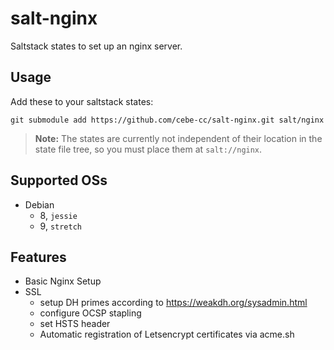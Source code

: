 # salt-nginx

Saltstack states to set up an nginx server.

## Usage

Add these to your saltstack states:

    git submodule add https://github.com/cebe-cc/salt-nginx.git salt/nginx
    
> **Note:** The states are currently not independent of their location in the state file tree, so you must place them at `salt://nginx`.

## Supported OSs

- Debian
  - 8, `jessie`
  - 9, `stretch`

## Features

- Basic Nginx Setup
- SSL
  - setup DH primes according to https://weakdh.org/sysadmin.html
  - configure OCSP stapling
  - set HSTS header
  - Automatic registration of Letsencrypt certificates via acme.sh
